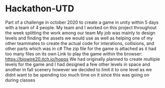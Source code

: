 # Hackathon-UTD
Part of a challenge in october 2020 to create a game in unity within 5 days with a team of 4 people.
My team and I worked on this project throughout the week splitting the work among our team
My job was mainly to design levels and finding the assets we would use as well as helping one of my other teammates to
  create the actual code for interations, collisions, and other parts which was in c#
The zip file for the game is attached as it had too many files on its own 
Link to play the game within the browser: https://biowire20.itch.io/hopps
We had originally planned to create multiple levels for the game and I had designed a few other levels in space and another in fall scenery
  however we decided to limit it to one level as we didnt want to be spending too much time on it since this was going on during classes
